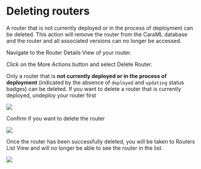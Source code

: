 # Deleting routers

A router that is not currently deployed or in the process of deployment can be deleted. This action will remove the router from the CaraML database and the router and all associated versions can no longer be accessed.

Navigate to the Router Details View of your router.

Click on the More Actions button and select Delete Router.

Only a router that is **not currently deployed or in the process of deployment** (indicated by the absence of `deployed` and `updating` status badges) can be deleted. If you want to delete a router that is currently deployed, undeploy your router first

![](../../../.gitbook/assets/delete\_router\_button.png)

Confirm if you want to delete the router

![](../../../.gitbook/assets/delete\_router\_modal.png)

Once the router has been successfully deleted, you will be taken to Routers List View and will no longer be able to see the router in the list.

![](../../../.gitbook/assets/success\_router\_delete.png)

